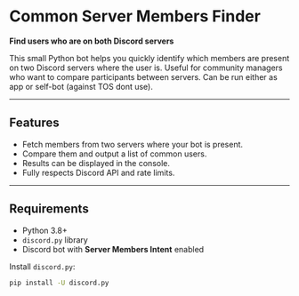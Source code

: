 # Common Server Members Finder

**Find users who are on both Discord servers**

This small Python bot helps you quickly identify which members are present on two Discord servers where the user is.
Useful for community managers who want to compare participants between servers.
Can be run either as app or self-bot (against TOS dont use).

---

## Features

- Fetch members from two servers where your bot is present.  
- Compare them and output a list of common users.  
- Results can be displayed in the console.
- Fully respects Discord API and rate limits.

---

## Requirements

- Python 3.8+  
- `discord.py` library  
- Discord bot with **Server Members Intent** enabled

Install `discord.py`:

```bash
pip install -U discord.py
